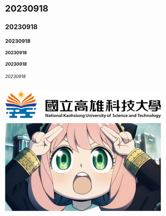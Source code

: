 # 20230918
## 20230918
### 20230918
#### 20230918
##### 20230918
###### 20230918

![NKUST](https://github.com/C110118135/20230918/blob/main/nkust.png)
 
 
![NKUST](114514.png "NKUST")
